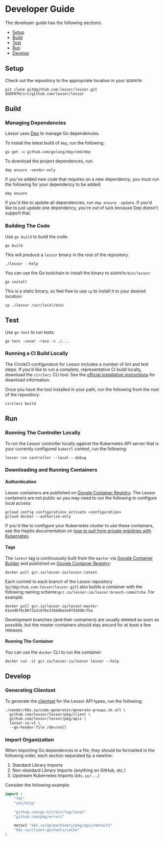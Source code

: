 # Developer Guide

The developer guide has the following sections:

- [Setup](#setup)
- [Build](#build)
- [Test](#test)
- [Run](#run)
- [Develop](#develop)

## Setup

Check out the repository to the appropriate location in your `$GOPATH`:

```
git clone git@github.com:lessor/lessor.git $GOPATH/src/github.com/lessor/lessor
```

## Build

### Managing Dependencies

Lessor uses [Dep](https://github.com/golang/dep) to manage Go dependencies.

To install the latest build of `dep`, run the following:

```
go get -u github.com/golang/dep/cmd/dep
```

To download the project dependences, run:

```
dep ensure -vendor-only
```

If you've added new code that requires on a new dependency, you must run the following for your dependency to be added:

```
dep ensure
```

If you'd like to update all dependencies, run `dep ensure -update`. If you'd like to just update one dependency, you're out of luck because Dep doesn't support that.

### Building The Code

Use `go build` to build the code:

```
go build
```

This will produce a `lessor` binary in the root of the repository.

```
./lessor --help
```

You can use the Go toolchain to install the binary to `$GOPATH/bin/lessor`:

```
go install
```

This is a static binary, so feel free to use `cp` to install it to your desired location:

```
cp ./lessor /usr/local/bin/
```

## Test

Use `go test` to run tests:

```
go test -cover -race -v ./...
```

### Running a CI Build Locally

The CircleCI configuration for Lessor includes a number of lint and test steps. If you'd like to run a complete, representative CI build locally, download the `circleci` CLI tool. See the [official installation instructions](https://circleci.com/docs/2.0/local-cli/#installing-the-circleci-local-cli-on-macos-and-linux-distros) for download information.

Once you have the tool installed in your path, run the following from the root of the repository:

```
circleci build
```

## Run

### Running The Controller Locally

To run the Lessor controller locally against the Kubernetes API server that is your currently configured `kubectl` context, run the following:

```
lessor run controller --local --debug
```

### Downloading and Running Containers

#### Authentication

Lessor containers are published on [Google Container Registry](https://cloud.google.com/container-registry/). The Lessor containers are not public so you may need to run the following to configure local access:

```
gcloud config configurations activate <configuration>
gcloud docker --authorize-only
```

If you'd like to configure your Kubernetes cluster to use these containers, see the Heptio documentation on [how to pull from private registries with Kubernetes](http://docs.heptio.com/content/private-registries/pr-gcr.html).

#### Tags

The `latest` tag is continuously built from the `master` via [Google Container Builder](https://cloud.google.com/container-builder/) and published on [Google Container Registry](https://cloud.google.com/container-registry/):

```
docker pull gcr.io/lessor-io/lessor:latest
```

Each commit to each branch of the Lessor repository (`git@github.com:lessor/lessor.git`) also builds a container with the following naming scheme:`gcr.io/lessor-io/lessor:branch-commitsha`. For example:

```
docker pull gcr.io/lessor-io/lessor:master-81ea9bf9c8672a3c07be338dd6e2e8fd10d6cfba
```

Development branches (and their containers) are usually deleted as soon as possible, but the master containers should stay around for at least a few releases.

#### Running The Container

You can use the `docker` CLI to run the container:

```
docker run -it gcr.io/lessor-io/lessor lessor --help
```

## Develop

### Generating Clientset

To generate the [clientset](https://github.com/kubernetes/community/blob/master/contributors/devel/generating-clientset.md) for the Lessor API types, run the following:

```
./vendor/k8s.io/code-generator/generate-groups.sh all \
  github.com/lessor/lessor/pkg/client \
  github.com/lessor/lessor/pkg/apis \
  lessor.io:v1 \
  --go-header-file /dev/null
```

### Import Organization

When importing Go dependences in a file, they should be formatted in the following order, each section separated by a newline:

1. Standard Library Imports
2. Non-standard Library Imports (anything on GitHub, etc.)
3. Upstream Kubernetes Imports (`k8s.io/...`)

Consider the following example:

```go
import (
	"fmt"
	"net/http"

	"github.com/go-kit/kit/log/level"
	"github.com/pkg/errors"

	metav1 "k8s.io/apimachinery/pkg/apis/meta/v1"
	"k8s.io/client-go/tools/cache"
)
```
